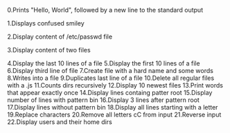 0.Prints "Hello, World", followed by a new line to the standard output

1.Displays confused smiley

2.Display content of /etc/passwd file

3.Display content of two files

4.Display the last 10 lines of a file
5.Display the first 10 lines of a file
6.Display third line of file
7.Create file with a hard name and some words
8.Writes into a file
9.Duplicates last line of a file
10.Delete all regular files with a .js
11.Counts dirs recursively
12.Display 10 newest files
13.Print words that appear exactly once
14.Display lines containg patter root
15.Display number of lines with pattern bin
16.Display 3 lines after pattern root
17.Display lines without pattern bin
18.Display all lines starting with a letter
19.Replace characters
20.Remove all letters cC from input
21.Reverse input
22.Display users and their home dirs
